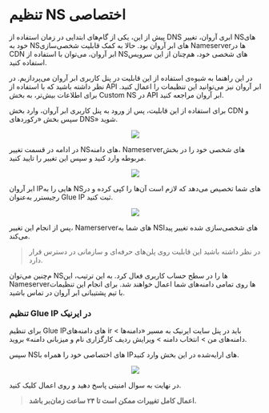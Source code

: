# تنظیم NS اختصاصی

پیش از این، یکی از گام‌های ابتدایی در زمان استفاده از DNS ابری آروان، تغییر NSهای خود به NSهای ابر آروان بود. حالا به کمک قابلیت شخصی‌سازی Nameserverها در CDN ابر آروان، می‌توان با استفاده از NSهای شخصی خود، هم‌چنان از این سرویس استفاده کنید.

در این راهنما به شیوه‌ی استفاده از این قابلیت در پنل کاربری ابر آروان می‌پردازیم. در نظر داشته باشید که با استفاده از API ابر آروان نیز می‌توانید این تنظیمات را اعمال کنید. برای اطلاعات بیش‌تر، به بخش Custom NS در API ابر آروان مراجعه کنید.

برای استفاده از این قابلیت، پس از ورود به پنل کاربری ابر آروان، وارد بخش CDN و سپس بخش «رکوردهای DNS» شوید.

<p align="center"><img src="/doc/assets/img/ns_custom/panel.jpg"></p>

در ادامه در قسمت تغییر NSهای دامنه، Nameserverهای شخصی خود را در بخش مربوطه وارد کنید و سپس این تغییر را تایید کنید.

<p align="center"><img src="/doc/assets/img/ns_custom/cns.jpg"></p>

ابر آروان IPهایی را به NSهای شما تخصیص می‌دهد که لازم است آن‌ها را کپی کرده و در رجیسترر به‌عنوان Glue IP ثبت کنید.

<p align="center"><img src="/doc/assets/img/ns_custom/glue.jpg"></p>

پس از انجام این تغییر، Namerserverهای شما به NSهای شخصی‌سازی شده‌ تغییر پیدا می‌کند.

> در نظر داشته باشید این قابلیت روی پلن‌‌های حرفه‌ای و سازمانی در دسترس قرار دارد.

م‌چنین می‌توان NSها را در سطح حساب کاربری فعال کرد. به این ترتیب، این Nameserverها روی تمامی دامنه‌های شما اعمال خواهند شد. برای انجام این تنظیمات با تیم پشتیبانی ابر آروان در تماس باشید.

### تنظیم Glue IP در ایرنیک

برای تنظیم Glue IPهای دامنه‌های ir باید در پنل سایت ایرنیک به مسیر «دامنه‌ها > دامنه‌های من > انتخاب دامنه > ویرایش ردیف کارگزاری نام و میزبانی دامنه» بروید.

سپس NSهای اختصاصی خود را همراه با IPهای ارایه‌شده در این بخش وارد کنید.

<p align="center"><img src="/doc/assets/img/ns_custom/image010.png"></p>

در نهایت به سوال امنیتی پاسخ دهید و روی اعمال کلیک کنید.

> **اعمال کامل تغییرات ممکن است تا ۲۴ ساعت زمان‌بر باشد.**
